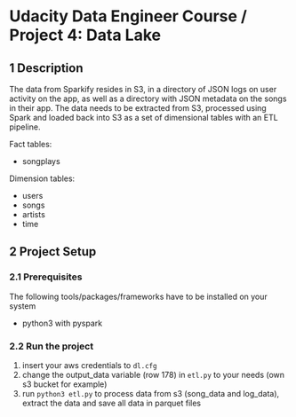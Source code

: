 # Udacity Data Engineer Course / Project 4: Data Lake
## 1 Description
The data from Sparkify resides in S3, in a directory of JSON logs on user activity on the app, as well as a directory with JSON metadata on the songs in their app. 
The data needs to be extracted from S3, processed using Spark and loaded back into S3 as a set of dimensional tables with an ETL pipeline.

Fact tables:
- songplays

Dimension tables:
- users
- songs
- artists
- time

## 2 Project Setup
### 2.1 Prerequisites
The following tools/packages/frameworks have to be installed on your system
- python3 with pyspark

### 2.2 Run the project
1. insert your aws credentials to ```dl.cfg```
2. change the output_data variable (row 178) in ```etl.py``` to your needs (own s3 bucket for example)
2. run ```python3 etl.py``` to process data from s3 (song_data and log_data), extract the data and save all data in parquet files